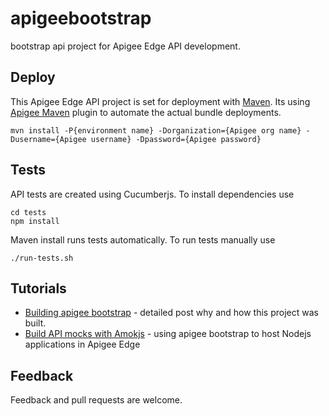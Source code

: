 # apigeebootstrap

bootstrap api project for Apigee Edge API development.

## Deploy

This Apigee Edge API project is set for deployment with [Maven](https://maven.apache.org). Its using [Apigee Maven](https://github.com/apigee/apigee-deploy-maven-plugin) plugin to automate the actual bundle deployments.

	mvn install -P{environment name} -Dorganization={Apigee org name} -Dusername={Apigee username} -Dpassword={Apigee password} 

## Tests

API tests are created using Cucumberjs. To install dependencies use

	cd tests
	npm install
	
Maven install runs tests automatically. To run tests manually use

	./run-tests.sh

## Tutorials

* [Building apigee bootstrap](https://www.popularowl.com/blog/build-api-mocks-with-amokjs/) - detailed post why and how this project was built.
* [Build API mocks with Amokjs](https://www.popularowl.com/blog/build-api-mocks-with-amokjs/) - using apigee bootstrap to host Nodejs applications in Apigee Edge


## Feedback

Feedback and pull requests are welcome.
